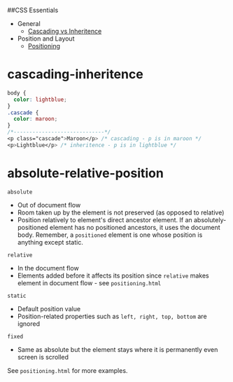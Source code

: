 ##CSS Essentials

* General
  * [Cascading vs Inheritence](#cascading-inheritence)
* Position and Layout
  * [Positioning](#positioning)

# cascading-inheritence
```css
body {
  color: lightblue;
}
.cascade {
  color: maroon;
}
/*-----------------------------*/
<p class="cascade">Maroon</p> /* cascading - p is in maroon */
<p>Lightblue</p> /* inheritence - p is in lightblue */
```

# absolute-relative-position
`absolute`
* Out of document flow
* Room taken up by the element is not preserved (as opposed to relative)
* Position relatively to element's direct ancestor element. If an absolutely-positioned element has no positioned ancestors, it uses the document body. Remember, a `positioned` element is one whose position is anything except static.

`relative`
* In the document flow
* Elements added before it affects its position since `relative` makes element in document flow - see `positioning.html`

`static`
* Default position value
* Position-related properties such as `left, right, top, bottom` are ignored 

`fixed`
* Same as absolute but the element stays where it is permanently even screen is scrolled

See `positioning.html` for more examples. 

